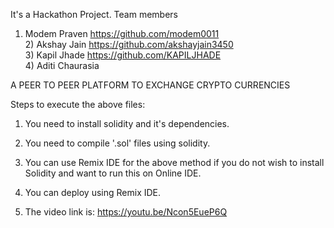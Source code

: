 It's a Hackathon Project. 
Team members  </br>
1) Modem Praven    https://github.com/modem0011   <br/>
             2) Akshay Jain     https://github.com/akshayjain3450 <br/>
             3) Kapil Jhade     https://github.com/KAPILJHADE  <br/>
             4) Aditi Chaurasia  

A PEER TO PEER PLATFORM TO EXCHANGE CRYPTO CURRENCIES

Steps to execute the above files:

  1)  You need to install solidity and it's dependencies.

  2)  You need to compile '.sol' files using solidity.

  3)  You can use Remix IDE for the above method if you do not wish to install Solidity and want to run this on Online IDE.

  4)  You can deploy using Remix IDE.

  5) The video link is: https://youtu.be/Ncon5EueP6Q



